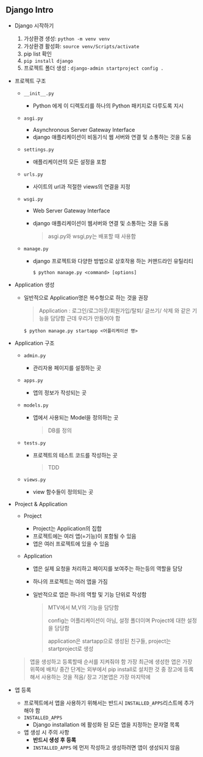 ## Django Intro

* Django 시작하기
  1. 가상환경 생성: `python -m venv venv `
  2. 가상환경 활성화: `source venv/Scripts/activate`
  3. pip list 확인
  4. `pip install django`
  5. 프로젝트 폴더 생성 : `django-admin startproject config .`



* 프로젝트 구조

  * `__init__.py`

    * Python 에게 이 디렉토리를 하나의 Python 패키지로 다루도록 지시

  * `asgi.py`

    * Asynchronous Server Gateway Interface
    * django 애플리케이션이 비동기식 웹 서버와 연결 및 소통하는 것을 도움

  * `settings.py`

    * 애플리케이션의 모든 설정을 포함

  * `urls.py`

    * 사이트의 url과 적절한 views의 연결을 지정

  * `wsgi.py`

    * Web Server Gateway Interface

    * django 애플리케이션이 웹서버와 연결 및 소통하는 것을 도움

      > asgi.py와 wsgi,py는 배포할 때 사용함

  * `manage.py`

    * django 프로젝트와 다양한 방법으로 상호작용 하는 커맨드라인 유틸리티

      ```
      $ python manage.py <command> [options]
      ```





* Application 생성

  * 일반적으로 Application명은 복수형으로 하는 것을 권장

    > Application : 로그인/로그아웃/회원가입/탈퇴/ 글쓰기/ 삭제 와 같은 기능을 담당함 근데 우리가 만들어야 함

    ```
    $ python manage.py startapp <어플리케이션 명>
    ```

* Application 구조

  * `admin.py`

    * 관리자용 페이지를 설정하는 곳

  * `apps.py`

    * 앱의 정보가 작성되는 곳

  * `models.py`

    * 앱에서 사용되는 Model을 정의하는 곳

      > DB를 정의

  * `tests.py`

    * 프로젝트의 테스트 코드를 작성하는 곳

      > TDD

  * `views.py`

    * view 함수들이 정의되는 곳





* Project & Application

  * Project

    * Project는 Application의 집합
    * 프로젝트에는 여러 앱(=기능)이 포함될 수 있음
    * 앱은 여러 프로젝트에 있을 수 있음

  * Application

    * 앱은 실제 요청을 처리하고 페이지를 보여주는 하는등의 역할을 담당

    * 하나의 프로젝트는 여러 앱을 가짐

    * 일반적으로 앱은 하나의 역할 및 기능 단위로 작성함

      > MTV에서 M,V의 기능을 담당함
      >
      > config는 어플리케이션이 아님, 설정 폴더이며 Project에 대한 설정을 담당함
      >
      > application은 startapp으로 생성된 친구들, project는 startproject로 생성

  > 앱을 생성하고 등록할때 순서를 지켜줘야 함 가장 최근에 생성한 앱은 가장 위쪽에 배치/ 중간 단계는 외부에서 pip install로 설치한 것 중 장고에 등록해서 사용하는 것을 적음/ 장고 기본앱은 가장 마지막에



* 앱 등록
  * 프로젝트에서 앱을 사용하기 위해서는 반드시 `INSTALLED_APPS`리스트에 추가해야 함
  * `INSTALLED_APPS`
    * Django installation 에 활성화 된 모든 앱을 지정하는 문자열 목록
  * 앱 생성 시 주의 사항
    * **반드시 생성 후 등록**
    * `INSTALLED_APPS` 에 먼저 작성하고 생성하려면 앱이 생성되지 않음

